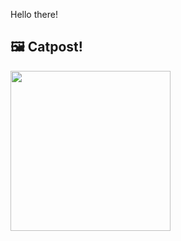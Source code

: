 Hello there!



## 🖼️ Catpost!

<sub>
    <img src="https://cdn2.thecatapi.com/images/G-jbY-u9Z.jpg" height="256">
</sub>

